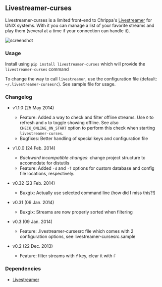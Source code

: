 ## Livestreamer-curses

Livestreamer-curses is a limited front-end to Chrippa's [Livestreamer](https://github.com/chrippa/livestreamer) for UNIX systems.
With it you can manage a list of your favorite streams and play them (several at a time if your connection can handle it).

![screenshot](http://s14.postimg.org/ctfx2bvbl/main.png)

### Usage

Install using `pip install livestreamer-curses` which will provide the `livestreamer-curses` command

To change the way to call `livestreamer`, use the configuration file (default: `~/.livestreamer-cursesrc`).
See sample file for usage.

### Changelog

* v1.1.0 (25 May 2014)
    * Feature: Added a way to check and filter offline streams. Use `O` to refresh and `o` to toggle showing offline. See also `CHECK_ONLINE_ON_START` option to perform this check when starting `livestreamer-curses`.
    * Bugfixes: Better handling of special keys and configuration file

* v1.0.0 (24 Feb. 2014)
    * *Backward incompatible changes*: change project structure to accomodate
      for distutils
    * Feature: Added `-d` and  `-f` options for custom database and config
      file locations, respectively.

* v0.32 (23 Feb. 2014)
    * Buxgix: Actually use selected command line (how did I miss this?!)

* v0.31 (09 Jan. 2014)
    * Buxgix: Streams are now properly sorted when filtering

* v0.3 (09 Jan. 2014)
    * Feature: .livestreamer-cursesrc file which comes with 2 configuration options, see livestreamer-cursesrc.sample

* v0.2 (22 Dec. 2013)
    * Feature: filter streams with `f` key, clear it with `F`

### Dependencies

* [Livestreamer](https://github.com/chrippa/livestreamer)
